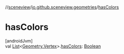 //[sceneview](../../index.md)/[io.github.sceneview.geometries](index.md)/[hasColors](has-colors.md)

# hasColors

[androidJvm]\
val [List](https://kotlinlang.org/api/latest/jvm/stdlib/kotlin.collections/-list/index.html)&lt;[Geometry.Vertex](-geometry/-vertex/index.md)&gt;.[hasColors](has-colors.md): [Boolean](https://kotlinlang.org/api/latest/jvm/stdlib/kotlin/-boolean/index.html)
